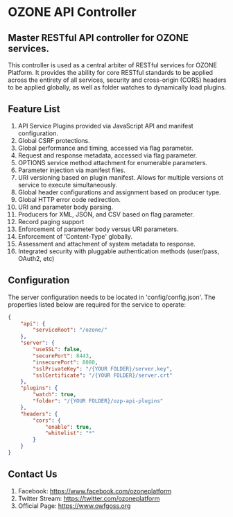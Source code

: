 # OZONE API Controller

## Master RESTful API controller for OZONE services.

This controller is used as a central arbiter of RESTful services for OZONE Platform.
It provides the ability for core RESTful standards to be applied across the
entirety of all services, security and cross-origin (CORS) headers to be applied globally,
as well as folder watches to dynamically load plugins.

## Feature List

1. API Service Plugins provided via JavaScript API and manifest configuration.
2. Global CSRF protections.
3. Global performance and timing, accessed via flag parameter.
4. Request and response metadata, accessed via flag parameter.
5. OPTIONS service method attachment for enumerable parameters.
6. Parameter injection via manifest files.
7. URI versioning based on plugin manifest. Allows for multiple versions ot service to execute simultaneously.
8. Global header configurations and assignment based on producer type.
9. Global HTTP error code redirection.
10. URI and parameter body parsing.
11. Producers for XML, JSON, and CSV based on flag parameter.
12. Record paging support
13. Enforcement of parameter body versus URI parameters.
14. Enforcement of 'Content-Type' globally.
15. Assessment and attachment of system metadata to response.
16. Integrated security with pluggable authentication methods (user/pass, OAuth2, etc)

## Configuration

The server configuration needs to be located in 'config/config.json'. The properties listed
below are required for the service to operate:

```json
{
    "api": {
        "serviceRoot": "/ozone/"
    },
    "server": {
        "useSSL": false,
        "securePort": 8443,
        "insecurePort": 8080,
        "sslPrivateKey": "/{YOUR FOLDER}/server.key",
        "sslCertificate": "/{YOUR FOLDER}/server.crt"
    },
    "plugins": {
        "watch": true,
        "folder": "/{YOUR FOLDER}/ozp-api-plugins"
    },
    "headers": {
        "cors": {
            "enable": true,
            "whitelist": "*"
        }
    }
}
```

## Contact Us
1. Facebook: https://www.facebook.com/ozoneplatform
2. Twitter Stream: https://twitter.com/ozoneplatform
3. Official Page: https://www.owfgoss.org